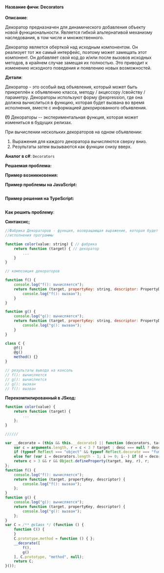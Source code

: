 #### **Название фичи: Decorators**

**Описание**:

Декоратор предназначен для динамического добавления объекту новой функциональности. Является гибкой альтернативой механизму наследования, в том числе и множественного.

Декоратор является оберткой над исходным компонентом. Он реализует тот же самый интерфейс, поэтому может замещать этот компонент. Он добавляет свой код до и/или после вызовов исходных методов, в крайнем случае замещая их полностью. Это приводит к изменению исходного поведения и появлению новых возможностей.

**Детали**:

Декоратор - это особый вид объявления, который может быть прикреплён к объявлению класса, методу / акцессору /свойству / параметру. Декораторы используют форму @expression, где она должна вычислиться в функцию, которая будет вызвана во время исполнения, вместе с информацией декорированного объявления.

**\(!\)** Декораторы -- экспериментальная функция, которая может измениться в будущих релизах.

При вычислении нескольких декораторов на одном объявлении:

1. Выражения для каждого декоратора вычисляются сверху вниз.
2. Результаты затем вызываются как функции снизу вверх.

**Аналог в c\#**: `Decorators`

**Решаемая проблема:**

**Пример возникновения:**

**Пример проблемы на JavaScript:**

```js

```

**Пример решения на TypeScript:**

```js

```

**Как решить проблему**:

**Синтаксис**[**:**](https://citifox.ru/event/adidas-dance-battle/)

```js
//Фабрика Декораторов - функция, возвращающая выражение, которая будет вызвана декоратором во время 
//исполнения программы

function color(value: string) { // фабрика
    return function (target) { // декоратор
        ...
    }
}

// композиция декораторов

function f() {
    console.log("f(): вычисляется");
    return function (target, propertyKey: string, descriptor: PropertyDescriptor) {
        console.log("f(): вызван");
    }
}

function g() {
    console.log("g(): вычисляется");
    return function (target, propertyKey: string, descriptor: PropertyDescriptor) {
        console.log("g(): вызван");
    }
}

class C {
    @f()
    @g()
    method() {}
}

// результаты вывода на консоль
// f(): вычисляется
// g(): вычисляется
// g(): вызван
// f(): вызван
```

**Перекомпилированный в JSкод:**

```js
function color(value) {
    return function (target) {
        ...
    };
}

//////

var __decorate = (this && this.__decorate) || function (decorators, target, key, desc) {
    var c = arguments.length, r = c < 3 ? target : desc === null ? desc = Object.getOwnPropertyDescriptor(target, key) : desc, d;
    if (typeof Reflect === "object" && typeof Reflect.decorate === "function") r = Reflect.decorate(decorators, target, key, desc);
    else for (var i = decorators.length - 1; i >= 0; i--) if (d = decorators[i]) r = (c < 3 ? d(r) : c > 3 ? d(target, key, r) : d(target, key)) || r;
    return c > 3 && r && Object.defineProperty(target, key, r), r;
};
function f() {
    console.log("f(): вычисляется");
    return function (target, propertyKey, descriptor) {
        console.log("f(): вызван");
    };
}
function g() {
    console.log("g(): вычисляется");
    return function (target, propertyKey, descriptor) {
        console.log("g(): вызван");
    };
}
var C = /** @class */ (function () {
    function C() {
    }
    C.prototype.method = function () { };
    __decorate([
        f(),
        g()
    ], C.prototype, "method", null);
    return C;
}());
```



